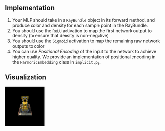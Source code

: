 ## Implementation
1. Your MLP should take in a `RayBundle` object in its forward method, and produce color and density for each sample point in the RayBundle.
2. You should use the `ReLU` activation to map the first network output to density (to ensure that density is non-negative)
3. You should use the `Sigmoid` activation to map the remaining raw network outputs to color
4. You can use *Positional Encoding* of the input to the network to achieve higher quality. We provide an implementation of positional encoding in the `HarmonicEmbedding` class in `implicit.py`.

## Visualization
![Spiral Rendering of Part 3](ta_images/part_3.gif)
